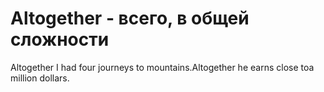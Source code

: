 # Altogether - всего, в общей сложности

Altogether I had four journeys to mountains.Altogether he earns close toa million dollars.
